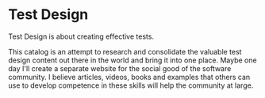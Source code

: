 # Test Design

Test Design is about creating effective tests. 

This catalog is an attempt to research and consolidate the valuable test design content out there in the world and bring it into one place. Maybe one day I'll create a separate website for the social good of the software community. I believe articles, videos, books and examples that others can use to develop competence in these skills will help the community at large.